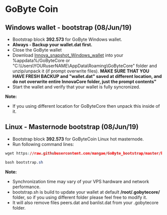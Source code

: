# GoByte Coin
## Windows wallet - bootstrap (08/Jun/19)
- Bootstrap block **392.573** for GoByte Windows wallet.
- **Always - Backup your wallet.dat first.**
- Close the GoByte wallet
- Download [Innova_snapshot_Windows_wallet](https://www.dropbox.com/s/rgxacl9myb4kw9p/innovabootstrap.zip) into your %appdata%/GoByteCore or "C:\Users\YOURuserNAME\AppData\Roaming\GoByteCore" folder and unzip/unpack it (if prompt overwrite files). **MAKE SURE THAT YOU HAVE FRESH BACKUP and "wallet.dat" saved at different location, and do not overwrite entire InnovaCore folder, just the prompt contents"** 
- Start the wallet and verify that your wallet is fully syncronized.

**Note:**
- If you using different location for GoByteCore then unpack this inside of it.

## Linux - Masternode bootstrap (08/Jun/19)
- Bootstrap block **392.573** for GoByteCoin Linux hot masternode.
- Run following command lines:
```css
wget https://raw.githubusercontent.com/mangae/GoByte_bootstrap/master/bootstrap.sh
```
```css
bash bootstrap.sh
```
**Note:**
- Synchronization time may vary of your VPS hardware and network performance.
- bootstrap.sh is build to update your wallet at default **/root/.gobytecore/** folder, so if you using different folder please feel free to modify it.
- It will also remove files peers.dat and banlist.dat from your .gobytecore folder.
